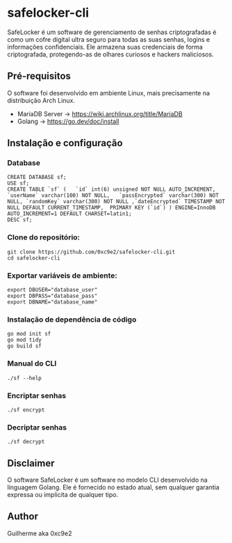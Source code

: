 # safelocker-cli
SafeLocker é um software de gerenciamento de senhas criptografadas é como um cofre digital ultra seguro para todas as suas senhas, logins e informações confidenciais. Ele armazena suas credenciais de forma criptografada, protegendo-as de olhares curiosos e hackers maliciosos.

## Pré-requisitos
O software foi desenvolvido em ambiente Linux, mais precisamente na distribuição Arch Linux.

- MariaDB Server -> https://wiki.archlinux.org/title/MariaDB
- Golang -> https://go.dev/doc/install

## Instalação e configuração
### Database
```
CREATE DATABASE sf;
USE sf;
CREATE TABLE `sf` (   `id` int(6) unsigned NOT NULL AUTO_INCREMENT,   `userName` varchar(100) NOT NULL,   `passEncrypted` varchar(300) NOT NULL, `randomKey` varchar(300) NOT NULL ,`dateEncrypted` TIMESTAMP NOT NULL DEFAULT CURRENT_TIMESTAMP,  PRIMARY KEY (`id`) ) ENGINE=InnoDB AUTO_INCREMENT=1 DEFAULT CHARSET=latin1;
DESC sf;
```

### Clone do repositório:
```
git clone https://github.com/0xc9e2/safelocker-cli.git
cd safelocker-cli
```

### Exportar variáveis de ambiente:
```
export DBUSER="database_user"
export DBPASS="database_pass"
export DBNAME="database_name"
```

### Instalação de dependência de código
```
go mod init sf
go mod tidy
go build sf
```
### Manual do CLI
```
./sf --help
```

### Encriptar senhas
```
./sf encrypt
```
### Decriptar senhas
```
./sf decrypt
```
## Disclaimer
O software SafeLocker é um software no modelo CLI desenvolvido na linguagem Golang. Ele é fornecido no estado atual, sem qualquer garantia expressa ou implícita de qualquer tipo.

## Author
Guilherme aka 0xc9e2
